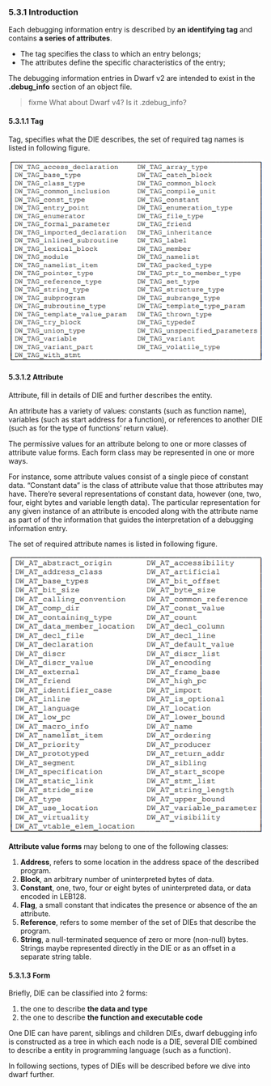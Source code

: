 ### 5.3.1 Introduction

Each debugging information entry is described by **an identifying tag** and contains **a series of attributes**. 
- The tag specifies the class to which an entry belongs;
- The attributes define the specific characteristics of the entry;

The debugging information entries in Dwarf v2 are intended to exist in the **.debug_info** section of an object file.

>fixme What about Dwarf v4? Is it .zdebug_info?

#### 5.3.1.1 Tag

Tag, specifies what the DIE describes, the set of required tag names is listed in following figure.

![img](assets/clip_image001.png)

#### 5.3.1.2 Attribute

Attribute, fill in details of DIE and further describes the entity.

An attribute has a variety of values: constants (such as function name), variables (such as start address for a function), or references to another DIE (such as for the type of functions’ return value).

The permissive values for an attribute belong to one or more classes of attribute value forms. Each form class may be represented in one or more ways. 

For instance, some attribute values consist of a single piece of constant data. “Constant data” is the class of attribute value that those attributes may have. There’re several representations of constant data, however (one, two, four, eight bytes and variable length data). The particular representation for any given instance of an attribute is encoded along with the attribute name as part of of the information that guides the interpretation of a debugging information entry.

The set of required attribute names is listed in following figure.

![img](assets/clip_image002.png)

**Attribute value forms** may belong to one of the following classes:

1. **Address**, refers to some location in the address space of the described program.
2. **Block**, an arbitrary number of uninterpreted bytes of data.
3. **Constant**, one, two, four or eight bytes of uninterpreted data, or data encoded in LEB128.
4. **Flag**, a small constant that indicates the presence or absence of the an attribute.
5. **Reference**, refers to some member of the set of DIEs that describe the program.
6. **String**, a null-terminated sequence of zero or more (non-null) bytes. Strings maybe represented directly in the DIE or as an offset in a separate string table.

#### 5.3.1.3 Form

Briefly, DIE can be classified into 2 forms: 

1. the one to describe **the data and type**
2. the one to describe **the function and executable code**

One DIE can have parent, siblings and children DIEs, dwarf debugging info is constructed as a tree in which each node is a DIE, several DIE combined to describe a entity in programming language (such as a function).

In following sections, types of DIEs will be described before we dive into dwarf further.

